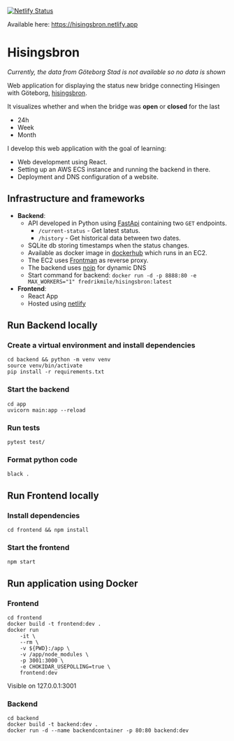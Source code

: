 [![Netlify Status](https://api.netlify.com/api/v1/badges/30e1ada8-1dab-4e0f-ad0c-fb67e3228baf/deploy-status)](https://app.netlify.com/sites/hisingsbron/deploys)

Available here: https://hisingsbron.netlify.app

# Hisingsbron

*Currently, the data from Göteborg Stad is not available so no data is shown*

Web application for displaying the status new bridge connecting Hisingen with Göteborg, [hisingsbron](https://sv.wikipedia.org/wiki/Hisingsbron).

It visualizes whether and when the bridge was **open** or **closed** for the last
- 24h
- Week
- Month

I develop this web application with the goal of learning:
- Web development using React.
- Setting up an AWS ECS instance and running the backend in there.
- Deployment and DNS configuration of a website.


## Infrastructure and frameworks
- **Backend**:
    - API developed in Python using [FastApi](https://fastapi.tiangolo.com/) containing two `GET` endpoints. 
        - `/current-status` - Get latest status.
        - `/history` - Get historical data between two dates.
    - SQLite db storing timestamps when the status changes.
    - Available as docker image in [dockerhub](https://hub.docker.com/repository/docker/fredrikmile/hisingsbron) which runs in an EC2.
    - The EC2 uses [Frontman](https://github.com/Sundin/frontman) as reverse proxy.
    - The backend uses [noip](https://www.noip.com/) for dynamic DNS
    - Start command for backend: `docker run -d -p 8888:80 -e MAX_WORKERS="1" fredrikmile/hisingsbron:latest`
- **Frontend**:
    - React App
    - Hosted using [netlify](https://www.netlify.com/) 


## Run Backend locally


### Create a virtual environment and install dependencies

```
cd backend && python -m venv venv
source venv/bin/activate
pip install -r requirements.txt
```
### Start the backend

```
cd app
uvicorn main:app --reload
```

### Run tests

```
pytest test/
```

### Format python code
```
black .
```

## Run Frontend locally

### Install dependencies

```
cd frontend && npm install
```

### Start the frontend
```
npm start
```

## Run application using Docker

### Frontend

```
cd frontend
docker build -t frontend:dev .
docker run
    -it \
    --rm \
    -v ${PWD}:/app \
    -v /app/node_modules \
    -p 3001:3000 \
    -e CHOKIDAR_USEPOLLING=true \
    frontend:dev

```
Visible on 127.0.0.1:3001


### Backend
```
cd backend
docker build -t backend:dev .
docker run -d --name backendcontainer -p 80:80 backend:dev
```
